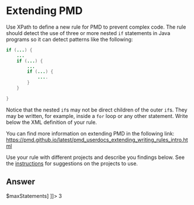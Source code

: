 # Extending PMD

Use XPath to define a new rule for PMD to prevent complex code. The rule should detect the use of three or more nested `if` statements in Java programs so it can detect patterns like the following:

```Java
if (...) {
    ...
    if (...) {
        ...
        if (...) {
            ....
        }
    }

}
```
Notice that the nested `if`s may not be direct children of the outer `if`s. They may be written, for example, inside a `for` loop or any other statement.
Write below the XML definition of your rule.

You can find more information on extending PMD in the following link: https://pmd.github.io/latest/pmd_userdocs_extending_writing_rules_intro.html

Use your rule with different projects and describe you findings below. See the [instructions](../sujet.md) for suggestions on the projects to use.

## Answer

<rule name="complexCode"
      language="java"
      message="More then 3 if detected"
      class="net.sourceforge.pmd.lang.rule.XPathRule" >
      <properties>
        <property name="maxStatements" type="Integer" value="10" min="1" max="40" description="Max number of statements per method"/>
        <property name="xpath">
    <![CDATA[
      //MethodDeclaration/Block[count(//ifStatement) > $maxStatements]
    ]]></property>
  </properties>
    <priority>3</priority>
</rule>
